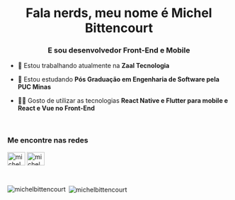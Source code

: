 <h1 align="center">Fala nerds, meu nome é Michel Bittencourt</h1>
<h3 align="center">E sou desenvolvedor Front-End e Mobile</h3>

- 🔭 Estou trabalhando atualmente na **Zaal Tecnologia**

- 🌱 Estou estudando **Pós Graduação em Engenharia de Software pela PUC Minas**

- 👨‍💻 Gosto de utilizar as tecnologias **React Native e Flutter para mobile e React e Vue no Front-End**

<p align="left">
<br>
<h3 align="left">Me encontre nas redes</h3>
<a href="https://linkedin.com/in/michelbittencourt" target="_blank"><img align="center" src="https://cdn.jsdelivr.net/npm/simple-icons@3.0.1/icons/linkedin.svg" alt="michelbittencourt" height="30" width="40"/></a>
<a href="https://instagram.com/michelbittencourt" target="_blank"><img align="center" src="https://cdn.jsdelivr.net/npm/simple-icons@3.0.1/icons/instagram.svg" alt="michelbittencourt" height="30" width="40" /></a>
</p>
<br>
<p><img align="left" src="https://github-readme-stats.vercel.app/api/top-langs/?username=michelbittencourt&layout=compact" alt="michelbittencourt" /></p>

<p>&nbsp;<img align="center" src="https://github-readme-stats.vercel.app/api?username=michelbittencourt&show_icons=true" alt="michelbittencourt" /></p>
